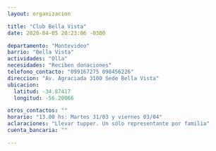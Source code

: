 ```yaml
---
layout: organizacion

title: "Club Bella Vista"
date: 2020-04-05 20:23:06 -0300

departamento: "Montevideo"
barrio: "Bella Vista"
actividades: "Olla"
necesidades: "Reciben donaciones"
telefono_contacto: "099167275 098456226"
direccion: "Av. Agraciada 3100 Sede Bella Vista"
ubicacion: 
  latitud: -34.87417
  longitud: -56.20066

otros_contactos: ""
horario: "13.00 hs: Martes 31/03 y viernes 03/04"
aclaraciones: "Llevar tupper. Un sólo representante por familia"
cuenta_bancaria: ""

---
```

